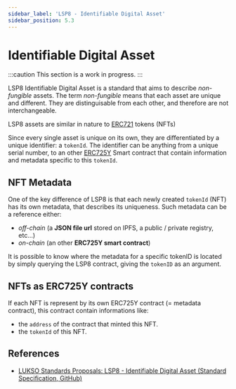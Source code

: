 ```yaml
---
sidebar_label: 'LSP8 - Identifiable Digital Asset'
sidebar_position: 5.3
---
```


# Identifiable Digital Asset

:::caution This section is a work in progress.
:::

LSP8 Identifiable Digital Asset is a standard that aims to describe _non-fungible_ assets. The term _non-fungible_ means that each asset are unique and different. They are distinguisable from each other, and therefore are not interchangeable.

LSP8 assets are similar in nature to [ERC721](https://eips.ethereum.org/EIPS/eip-721) tokens (NFTs)

Since every single asset is unique on its own, they are differentiated by a unique identifier: a `tokenId`. The identifier can be anything from a unique serial number, to an other [ERC725Y](https://github.com/ERC725Alliance/ERC725/blob/main/docs/ERC-725.md#erc725y) Smart contract that contain information and metadata specific to this `tokenId`.

## NFT Metadata

One of the key difference of LSP8 is that each newly created `tokenId` (NFT) has its own metadata, that describes its uniqueness. Such metadata can be a reference either:

- _off-chain_ (a **JSON file url** stored on IPFS, a public / private registry, etc...)
- _on-chain_ (an other **ERC725Y smart contract**)

It is possible to know where the metadata for a specific tokenID is located by simply querying the LSP8 contract, giving the `tokenID` as an argument.

## NFTs as ERC725Y contracts

If each NFT is represent by its own ERC725Y contract (= metadata contract), this contract contain informations like:

- the `address` of the contract that minted this NFT.
- the `tokenId` of this NFT.

## References

- [LUKSO Standards Proposals: LSP8 - Identifiable Digital Asset (Standard Specification, GitHub)](https://github.com/lukso-network/LIPs/blob/main/LSPs/LSP-8-IdentifiableDigitalAsset.md)

